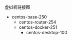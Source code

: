 


虚拟机链接图

* centos-base-250
    - centos-router-254
    - centos-docker-251
        - centos-desktop-100



